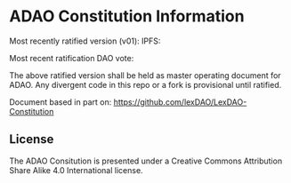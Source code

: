 # ADAO Constitution Information

Most recently ratified version (v01): IPFS:

Most recent ratification DAO vote: 

The above ratified version shall be held as master operating document for ADAO. Any divergent code in this repo or a fork is provisional until ratified.


Document based in part on: https://github.com/lexDAO/LexDAO-Constitution



## License

The ADAO Consitution is presented under a Creative Commons Attribution Share Alike 4.0 International license.
